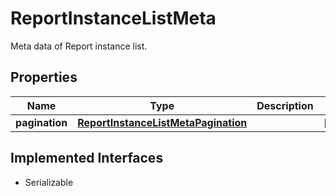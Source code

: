 

# ReportInstanceListMeta

Meta data of Report instance list.

## Properties

Name | Type | Description | Notes
------------ | ------------- | ------------- | -------------
**pagination** | [**ReportInstanceListMetaPagination**](ReportInstanceListMetaPagination.md) |  |  [optional]


## Implemented Interfaces

* Serializable


